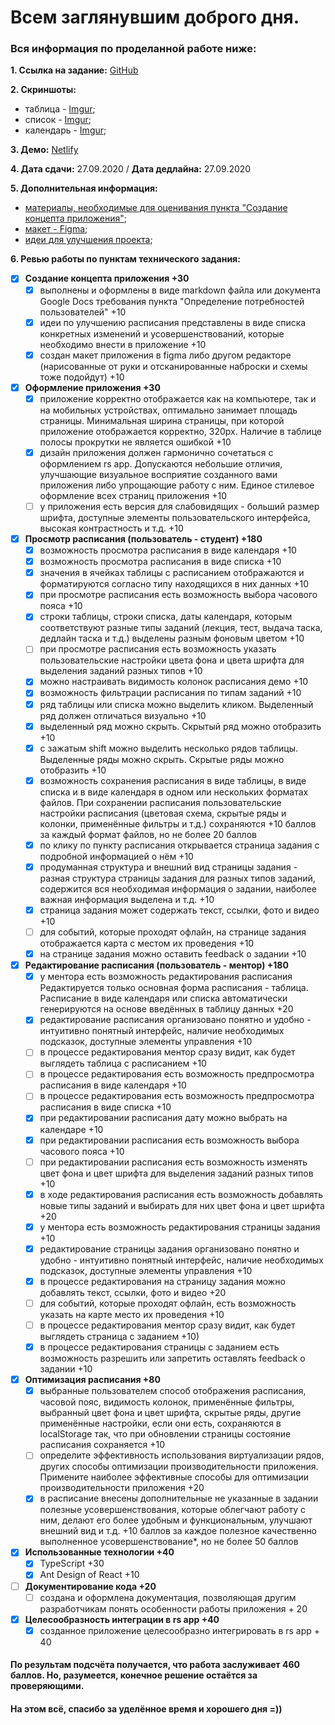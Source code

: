 # Всем заглянувшим доброго дня. 
### Вся информация по проделанной работе ниже:

**1. Ссылка на задание:** [GitHub](https://github.com/rolling-scopes-school/tasks/blob/master/tasks/schedule.md)   

**2. Скриншоты:** 
- таблица - [Imgur](https://i.imgur.com/k8z0xfq.png);
- список - [Imgur](https://i.imgur.com/QknTEBF.png);
- календарь  - [Imgur](https://i.imgur.com/7D7wloz.png);

**3. Демо:** [Netlify](https://schedule-team10.netlify.app/)

**4. Дата сдачи:** 27.09.2020 / **Дата дедлайна:** 27.09.2020

**5. Дополнительная информация:** 
- [материалы, необходимые для оценивания пункта "Создание концепта приложения"](https://docs.google.com/spreadsheets/d/1GaJQ_zUfRMBrC197HJT2EzerNsBPBNTBMkAVt8LlIeg/edit#gid=0);
- [макет - Figma](https://www.figma.com/file/2EdVV0Gk9B5LlqKI6nLgqx/Schedule?node-id=0%3A1);
- [идеи для улучшения проекта](https://docs.google.com/document/d/1HDeSMNS_SzcEcabu274s3_uJUWPUcAWFqGXeCAcek_s/edit#);

**6. Ревью работы по пунктам технического задания:** 
- [x] **Создание концепта приложения +30**
    - [x] выполнены и оформлены в виде markdown файла или документа Google Docs требования пункта "Определение потребностей пользователей" +10
    - [x] идеи по улучшению расписания представлены в виде списка конкретных изменений и усовершенствований, которые необходимо внести в приложение +10
    - [x] создан макет приложения в figma либо другом редакторе (нарисованные от руки и отсканированные наброски и схемы тоже подойдут) +10
- [x] **Оформление приложения +30**
    - [x] приложение корректно отображается как на компьютере, так и на мобильных устройствах, оптимально занимает площадь страницы. Минимальная ширина страницы, при которой приложение отображается корректно, 320рх. Наличие в таблице полосы прокрутки не является ошибкой +10
    - [x] дизайн приложения должен гармонично сочетаться с оформлением rs app. Допускаются небольшие отличия, улучшающие визуальное восприятие созданного вами приложения либо упрощающие работу с ним. Единое стилевое оформление всех страниц приложения +10
    - [ ] у приложения есть версия для слабовидящих - больший размер шрифта, доступные элементы пользовательского интерфейса, высокая контрастность и т.д. +10
- [x] **Просмотр расписания (пользователь - студент) +180**
    - [x] возможность просмотра расписания в виде календаря +10
    - [x] возможность просмотра расписания в виде списка +10
    - [x] значения в ячейках таблицы с расписанием отображаются и форматируются согласно типу находящихся в них данных +10
    - [x] при просмотре расписания есть возможность выбора часового пояса +10
    - [x] строки таблицы, строки списка, даты календаря, которым соответствуют разные типы заданий (лекция, тест, выдача таска, дедлайн таска и т.д.) выделены разным фоновым цветом +10
    - [ ] при просмотре расписания есть возможность указать пользовательские настройки цвета фона и цвета шрифта для выделения заданий разных типов +10
    - [x] можно настраивать видимость колонок расписания демо +10
    - [x] возможность фильтрации расписания по типам заданий +10
    - [x] ряд таблицы или списка можно выделить кликом. Выделенный ряд должен отличаться визуально +10
    - [x] выделенный ряд можно скрыть. Скрытый ряд можно отобразить +10
    - [x] с зажатым shift можно выделить несколько рядов таблицы. Выделенные ряды можно скрыть. Скрытые ряды можно отобразить +10
    - [x] возможность сохранения расписания в виде таблицы, в виде списка и в виде календаря в одном или нескольких форматах файлов. При сохранении расписания пользовательские настройки расписания (цветовая схема, скрытые ряды и колонки, применённые фильтры и т.д.) сохраняются +10 баллов за каждый формат файлов, но не более 20 баллов
    - [x] по клику по пункту расписания открывается страница задания с подробной информацией о нём +10
    - [x] продуманная структура и внешний вид страницы задания - разная структура страницы задания для разных типов заданий, содержится вся необходимая информация о задании, наиболее важная информация выделена и т.д. +10
    - [x] страница задания может содержать текст, ссылки, фото и видео +10
    - [ ] для событий, которые проходят офлайн, на странице задания отображается карта с местом их проведения +10
    - [x] на странице задания можно оставить feedback о задании +10
- [x] **Редактирование расписания (пользователь - ментор) +180**
    - [x] у ментора есть возможность редактирования расписания Редактируется только основная форма расписания - таблица. Расписание в виде календаря или списка автоматически генерируются на основе введённых в таблицу данных +20
    - [x] редактирование расписания организовано понятно и удобно - интуитивно понятный интерфейс, наличие необходимых подсказок, доступные элементы управления +10
    - [ ] в процессе редактирования ментор сразу видит, как будет выглядеть таблица с расписанием +10
    - [ ] в процессе редактирования есть возможность предпросмотра расписания в виде календаря +10
    - [ ] в процессе редактирования есть возможность предпросмотра расписания в виде списка +10
    - [x] при редактировании расписания дату можно выбрать на календаре +10
    - [x] при редактировании расписания есть возможность выбора часового пояса +10
    - [ ] при редактировании расписания есть возможность изменять цвет фона и цвет шрифта для выделения заданий разных типов +10
    - [x] в ходе редактирования расписания есть возможность добавлять новые типы заданий и выбирать для них цвет фона и цвет шрифта +20
    - [x] у ментора есть возможность редактирования страницы задания +10
    - [x] редактирование страницы задания организовано понятно и удобно - интуитивно понятный интерфейс, наличие необходимых подсказок, доступные элементы управления +10
    - [x] в процессе редактирования на страницу задания можно добавлять текст, ссылки, фото и видео +20
    - [ ] для событий, которые проходят офлайн, есть возможность указать на карте место их проведения +10
    - [ ] в процессе редактирования ментор сразу видит, как будет выглядеть страница с заданием +10)  
    - [x] в процессе редактирования страницы с заданием есть возможность разрешить или запретить оставлять feedback о задании +10
- [x] **Оптимизация расписания +80**
    - [x] выбранные пользователем способ отображения расписания, часовой пояс, видимость колонок, применённые фильтры, выбранный цвет фона и цвет шрифта, скрытые ряды, другие применённые настройки, если они есть, сохраняются в localStorage так, что при обновлении страницы состояние расписания сохраняется +10
    - [ ] определите эффективность использования виртуализации рядов, других способы оптимизации производительности приложения. Примените наиболее эффективные способы для оптимизации производительности приложения +20
    - [x] в расписание внесены дополнительные не указанные в задании полезные усовершенствования, которые облегчают работу с ним, делают его более удобным и функциональным, улучшают внешний вид и т.д. +10 баллов за каждое полезное качественно выполненное усовершенствование*, но не более 50 баллов 
- [x] **Использованные технологии +40**
    - [x] TypeScript +30 
    - [x] Ant Design of React +10
- [ ] **Документирование кода +20**
    - [ ] создана и оформлена документация, позволяющая другим разработчикам понять особенности работы приложения + 20
- [x] **Целесообразность интеграции в rs app +40**
    - [x] созданное приложение целесообразно интегрировать в rs app + 40  
#### По результам подсчёта получается, что работа заслуживает 460 баллов. Но, разумеется, конечное решение остаётся за проверяющими.
#### На этом всё, спасибо за уделённое время и хорошего дня =))
